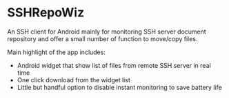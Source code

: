 SSHRepoWiz
==========

An SSH client for Android mainly for monitoring SSH server document repository and offer a small number of function to move/copy files.

Main highlight of the app includes:
  - Android widget that show list of files from remote SSH server in real time
  - One click download from the widget list
  - Little but handful option to disable instant monitoring to save battery life